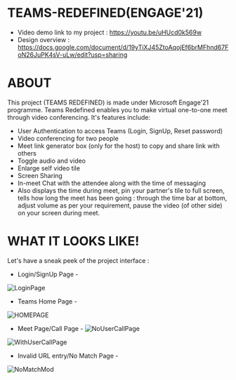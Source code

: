 # TEAMS-REDEFINED(ENGAGE'21)

- Video demo link to my project : https://youtu.be/uHUcd0k569w
- Design overview : https://docs.google.com/document/d/19yTiXJ45ZtoAqojEf6brMFhnd67FoN26JuPK4sV-uLw/edit?usp=sharing 

# ABOUT

This project (TEAMS REDEFINED) is made under Microsoft Engage'21 programme. Teams Redefined enables you to make virtual one-to-one meet through video conferencing. It's features include:

- User Authentication to access Teams (Login, SignUp, Reset password)
- Video conferencing for two people
- Meet link generator box (only for the host) to copy and share link with others
- Toggle audio and video
- Enlarge self video tile
- Screen Sharing
- In-meet Chat with the attendee along with the time of messaging
- Also displays the time during meet, pin your partner's tile to full screen, tells how long the meet has been going : through the time bar at bottom, adjust volume as per your requirement, pause the video (of other side) on your screen during meet.

# WHAT IT LOOKS LIKE!

Let's have a sneak peek of the project interface :

- Login/SignUp Page -

![LoginPage](https://user-images.githubusercontent.com/62741518/125252796-62b8dc80-e316-11eb-9045-01a746eb5053.png)


- Teams Home Page -

![HOMEPAGE](https://user-images.githubusercontent.com/62741518/125253204-cb07be00-e316-11eb-8587-1481ad8cb3b8.png)


- Meet Page/Call Page -
![NoUserCallPage](https://user-images.githubusercontent.com/62741518/125253263-deb32480-e316-11eb-9bd7-ba93dc37c8e4.png)


![WithUserCallPage](https://user-images.githubusercontent.com/62741518/125253310-ebd01380-e316-11eb-9741-acf2a55c52a7.png)


- Invalid URL entry/No Match Page -

![NoMatchMod](https://user-images.githubusercontent.com/62741518/125253373-f7bbd580-e316-11eb-8be4-2a2b508d4abd.png)

